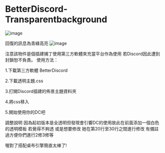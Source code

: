# BetterDiscord-Transparentbackground
![image](https://media4.giphy.com/media/v1.Y2lkPTc5MGI3NjExeTFveGNwZzFkdnBka2FhczU3bXF6c3Jrb29vc2p1aHAwMHUwcnd6aCZlcD12MV9pbnRlcm5hbF9naWZfYnlfaWQmY3Q9Zw/MK2PeFh5Bc8mbVZiLE/giphy.gif)

回復的訊息為青綠高亮
![image](https://i.imgur.com/AkJEXkr.png)

注意該物件是個插建捕丁使用第三方軟體來充當平台作為使用
若Discord因此遭到封鎖恕不負責。
使用方法：

1.下載第三方軟體
BetterDiscord

2.下載透明主題.css

3.打開Discord插建的佈景主題資料夾

4.將css移入

5.開始使用你的DC吧


調整說明
因為起初版本是全透明但發現會引響DC的使用故此在前面添加一個白色的透明模板 若覺得不夠透 或是想要修改
她在第20行至30行之間進行修改
有備註過方便你們進行2修3修等

喔對了搭配桌布引擎簡直太棒了!
